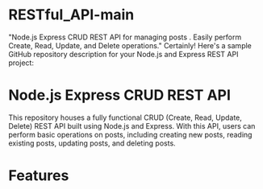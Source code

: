 # RESTful_API-main
"Node.js Express CRUD REST API for managing posts . Easily perform Create, Read, Update, and Delete operations." Certainly! Here's a sample GitHub repository description for your Node.js and Express REST API project:
# Node.js Express CRUD REST API
This repository houses a fully functional CRUD (Create, Read, Update, Delete) REST API built using Node.js and Express. With this API, users can perform basic operations on posts, including creating new posts, reading existing posts, updating posts, and deleting posts.
# Features
